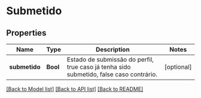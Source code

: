 # Submetido

## Properties
Name | Type | Description | Notes
------------ | ------------- | ------------- | -------------
**submetido** | **Bool** | Estado de submissão do perfil, true caso já tenha sido submetido, false caso contrário. | [optional] 

[[Back to Model list]](../README.md#documentation-for-models) [[Back to API list]](../README.md#documentation-for-api-endpoints) [[Back to README]](../README.md)


